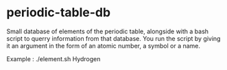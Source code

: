 # periodic-table-db
Small database of elements of the periodic table, alongside with a bash script to querry information from that database. You run the script by giving it an argument
in the form of an atomic number, a symbol or a name.

Example : ./element.sh Hydrogen
